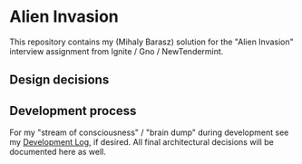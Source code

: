 # Alien Invasion

This repository contains my (Mihaly Barasz) solution for the "Alien Invasion" interview
assignment from Ignite / Gno / NewTendermint.

## Design decisions

## Development process

For my "stream of consciousness" / "brain dump" during development see my
[Development Log](DevelopmentLog.md), if desired. All final architectural decisions will be
documented here as well.
